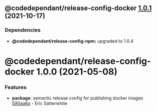 ## @codedependant/release-config-docker [1.0.1](https://github.com/esatterwhite/semantic-release-tools/compare/@codedependant/release-config-docker@1.0.0...@codedependant/release-config-docker@1.0.1) (2021-10-17)





### Dependencies

* **@codedependant/release-config-npm:** upgraded to 1.0.4

# @codedependant/release-config-docker 1.0.0 (2021-05-08)


### Features

* **package**: semantic release config for publishing docker images [590aa6a](https://github.com/esatterwhite/semantic-release-tools/commit/590aa6a22ed2482935018c91b93e44a77e8549a6) - Eric Satterwhite
